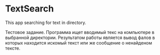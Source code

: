 # TextSearch
This app searching for text in directory.

Тестовое задание.
Программа ищет вводимый текс на компьютере в выбранной директории.
Результатом работы является вывод фалов в которых находится искомый текст или же сообщение о ненайденом тексте.
